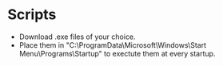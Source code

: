 # Scripts
- Download .exe files of your choice.
- Place them in "C:\ProgramData\Microsoft\Windows\Start Menu\Programs\Startup\" to exectute them at every startup.
